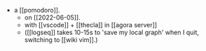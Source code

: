 - a [[pomodoro]].
	- on [[2022-06-05]].
	- with [[vscode]] + [[thecla]] in [[agora server]]
  - ([[logseq]] takes 10-15s to 'save my local graph' when I quit, switching to [[wiki vim]].)
